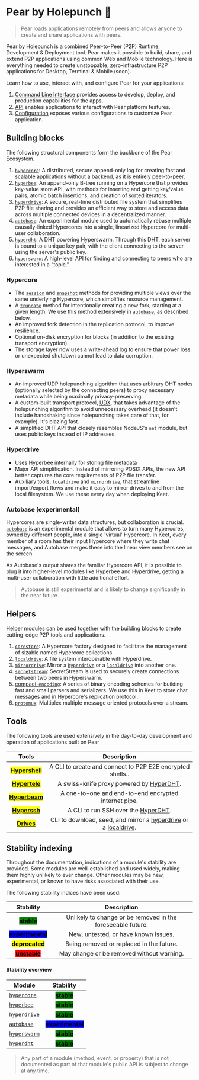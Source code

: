 # Pear by Holepunch 🍐

> Pear loads applications remotely from peers and allows anyone to create and share applications with peers.

Pear by Holepunch is a combined Peer-to-Peer (P2P) Runtime, Development & Deployment tool.
Pear makes it possible to build, share, and extend P2P applications using common Web and Mobile technology.
Here is everything needed to create unstoppable, zero-infrastructure P2P applications for Desktop, Terminal & Mobile (soon).

Learn how to use, interact with, and configure Pear for your applications:

1. [Command Line Interface](./pear/cli.md) provides access to develop, deploy, and production capabilities for the apps.
2. [API](./pear/api.md) enables applications to interact with Pear platform features.
3. [Configuration](./pear/config.md) exposes various configurations to customize Pear application. 

## Building blocks

The following structural components form the backbone of the Pear Ecosystem.

1. [`hypercore`](./building-blocks/hypercore.md): A distributed, secure append-only log for creating fast and scalable applications without a backend, as it is entirely peer-to-peer.
2. [`hyperbee`](./building-blocks/hyperbee.md): An append-only B-tree running on a Hypercore that provides key-value store API, with methods for inserting and getting key/value pairs, atomic batch insertions, and creation of sorted iterators.
3. [`hyperdrive`](./building-blocks/hyperdrive.md): A secure, real-time distributed file system that simplifies P2P file sharing and provides an efficient way to store and access data across multiple connected devices in a decentralized manner.
4. [`autobase`](./building-blocks/autobase.md): An experimental module used to automatically rebase multiple causally-linked Hypercores into a single, linearized Hypercore for multi-user collaboration.
5. [`hyperdht`](./building-blocks/hyperdht.md): A DHT powering Hyperswarm. Through this DHT, each server is bound to a unique key pair, with the client connecting to the server using the server's public key.
6. [`hyperswarm`](./building-blocks/hyperswarm.md): A high-level API for finding and connecting to peers who are interested in a "topic."

### Hypercore

* The [`session`](./building-blocks/hypercore.md#core.session-options) and [`snapshot`](./building-blocks/hypercore.md#core.snapshot-options) methods for providing multiple views over the same underlying Hypercore, which simplifies resource management.
* A [`truncate`](./building-blocks/hypercore.md#await-core.truncate-newlength-forkid) method for intentionally creating a new fork, starting at a given length. We use this method extensively in [`autobase`](./building-blocks/autobase.md), as described below.
* An improved fork detection in the replication protocol, to improve resilience.
* Optional on-disk encryption for blocks (in addition to the existing transport encryption).
* The storage layer now uses a write-ahead log to ensure that power loss or unexpected shutdown cannot lead to data corruption.

### Hyperswarm

* An improved UDP holepunching algorithm that uses arbitrary DHT nodes (optionally selected by the connecting peers) to proxy necessary metadata while being maximally privacy-preserving.
* A custom-built transport protocol, [UDX](https://github.com/hyperswarm/libudx), that takes advantage of the holepunching algorithm to avoid unnecessary overhead (it doesn't include handshaking since holepunching takes care of that, for example). It's blazing fast.
* A simplified DHT API that closely resembles NodeJS's `net` module, but uses public keys instead of IP addresses.

### Hyperdrive

* Uses Hyperbee internally for storing file metadata
* Major API simplification. Instead of mirroring POSIX APIs, the new API better captures the core requirements of P2P file transfer.
* Auxiliary tools, [`localdrive`](./helpers/localdrive.md) and [`mirrordrive`](./helpers/mirrordrive.md), that streamline import/export flows and make it easy to mirror drives to and from the local filesystem. We use these every day when deploying Keet.

### Autobase (experimental)

Hypercores are single-writer data structures, but collaboration is crucial. [`autobase`](./building-blocks/autobase.md "mention") is an experimental module that allows to turn many Hypercores, owned by different people, into a single 'virtual' Hypercore. In Keet, every member of a room has their input Hypercore where they write chat messages, and Autobase merges these into the linear view members see on the screen.

As Autobase's output shares the familiar Hypercore API, it is possible to plug it into higher-level modules like Hyperbee and Hyperdrive, getting a multi-user collaboration with little additional effort.

> Autobase is still experimental and is likely to change significantly in the near future.
> 
## Helpers

Helper modules can be used together with the building blocks to create cutting-edge P2P tools and applications.

1. [`corestore`](./helpers/corestore.md): A Hypercore factory designed to facilitate the management of sizable named Hypercore collections.
2. [`localdrive`](./helpers/localdrive.md): A file system interoperable with Hyperdrive.
3. [`mirrordrive`](./helpers/mirrordrive.md): Mirror a [`hyperdrive`](./building-blocks/hyperdrive.md) or a [`localdrive`](./helpers/localdrive.md) into another one.
4. [`secretstream`](./helpers/secretstream.md): SecretStream is used to securely create connections between two peers in Hyperswarm.
5. [compact-`encoding`](./helpers/compact-encoding.md): A series of binary encoding schemes for building fast and small parsers and serializers. We use this in Keet to store chat messages and in Hypercore's replication protocol.
6. [`protomux`](./helpers/protomux.md): Multiplex multiple message oriented protocols over a stream.

## Tools

The following tools are used extensively in the day-to-day development and operation of applications built on Pear

|                           Tools                           |                         Description                         |
| :----------------------------------------------------------: | :---------------------------------------------------------: |
|    <mark>**[Hypershell](./tools/hypershell)**</mark>   | A CLI to create and connect to P2P E2E encrypted shells.. |
| <mark>**[Hypertele](./tools/hypertele)**</mark> | A swiss-knife proxy powered by [HyperDHT](./building-blocks/hyperdht).            |
| <mark>**[Hyperbeam](./tools/hyperbeam)**</mark> | A one-to-one and end-to-end encrypted internet pipe.          |
|    <mark>**[Hyperssh](./tools/hyperssh)**</mark>   | A CLI to run SSH over the [HyperDHT](./building-blocks/hyperdht).          |
|    <mark>**[Drives](./tools/drives)**</mark>   | CLI to download, seed, and mirror a [hyperdrive](./building-blocks/hyperdrive) or a [localdrive](./helpers/localdrive).          |

## Stability indexing

Throughout the documentation, indications of a module's stability are provided. Some modules are well-established and used widely, making them highly unlikely to ever change. Other modules may be new, experimental, or known to have risks associated with their use.

The following stability indices have been used:

|                           Stability                          |                         Description                         |
| :----------------------------------------------------------: | :---------------------------------------------------------: |
|    <mark style="background-color:green;">**stable**</mark>   | Unlikely to change or be removed in the foreseeable future. |
| <mark style="background-color:blue;">**experimental**</mark> |             New, untested, or have known issues.            |
| <mark style="background-color:yellow;">**deprecated**</mark> |           Being removed or replaced in the future.          |
|    <mark style="background-color:red;">**unstable**</mark>   |          May change or be removed without warning.          |

#### Stability overview

| Module                                                   |                           Stability                          |
| -------------------------------------------------------- | :----------------------------------------------------------: |
| [`hypercore`](./building-blocks/hypercore.md)   |    <mark style="background-color:green;">**stable**</mark>   |
| [`hyperbee`](./building-blocks/hyperbee.md)     |    <mark style="background-color:green;">**stable**</mark>   |
| [`hyperdrive`](./building-blocks/hyperdrive.md) |    <mark style="background-color:green;">**stable**</mark>   |
| [`autobase`](./building-blocks/autobase.md)     | <mark style="background-color:blue;">**experimental**</mark> |
| [`hyperswarm`](./building-blocks/hyperswarm.md) |    <mark style="background-color:green;">**stable**</mark>   |
| [`hyperdht`](./building-blocks/hyperdht.md)     |    <mark style="background-color:green;">**stable**</mark>   |


 > Any part of a module (method, event, or property) that is not documented as part of that module's public API is subject to change at any time.
